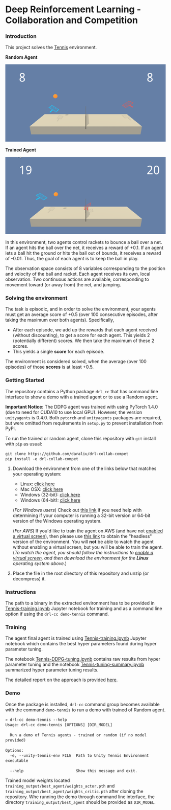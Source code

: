 
# Deep Reinforcement Learning - Collaboration and Competition

### Introduction

This project solves the [Tennis](https://github.com/Unity-Technologies/ml-agents/blob/master/docs/Learning-Environment-Examples.md#tennis) environment.

**Random Agent**

![Random](img/p3-tennis-random.gif)

**Trained Agent**

![Trained](img/p3-tennis-trained.gif)



In this environment, two agents control rackets to bounce a ball over a net. If an agent hits the ball over the net, it receives a reward of +0.1.  If an agent lets a ball hit the ground or hits the ball out of bounds, it receives a reward of -0.01.  Thus, the goal of each agent is to keep the ball in play.

The observation space consists of 8 variables corresponding to the position and velocity of the ball and racket. Each agent receives its own, local observation.  Two continuous actions are available, corresponding to movement toward (or away from) the net, and jumping. 

### Solving the environment

The task is episodic, and in order to solve the environment, your agents must get an average score of +0.5 (over 100 consecutive episodes, after taking the maximum over both agents). Specifically,

- After each episode, we add up the rewards that each agent received (without discounting), to get a score for each agent. This yields 2 (potentially different) scores. We then take the maximum of these 2 scores.
- This yields a single **score** for each episode.

The environment is considered solved, when the average (over 100 episodes) of those **scores** is at least +0.5.

### Getting Started

The repository contains a Python package `drl_cc` that has command line interface to show
a demo with a trained agent or to use a Random agent. 

**Important Notice:**
The DDPG agent was trained with using PyTorch 1.4.0 (due to need for CUDA10 to use local GPU).
However, the version `unityagents` is 0.4.0. Both `pytorch` and `unityagents` packages are required,
but were omitted from requirements in `setup.py` to prevent installation from PyPi.

To run the trained or random agent, clone this repository with `git` install with `pip` as usual:

```shell script
git clone https://github.com/daraliu/drl-collab-compet
pip install -e drl-collab-compet
```

1. Download the environment from one of the links below that matches your operating system:
    - Linux: [click here](https://s3-us-west-1.amazonaws.com/udacity-drlnd/P3/Tennis/Tennis_Linux.zip)
    - Mac OSX: [click here](https://s3-us-west-1.amazonaws.com/udacity-drlnd/P3/Tennis/Tennis.app.zip)
    - Windows (32-bit): [click here](https://s3-us-west-1.amazonaws.com/udacity-drlnd/P3/Tennis/Tennis_Windows_x86.zip)
    - Windows (64-bit): [click here](https://s3-us-west-1.amazonaws.com/udacity-drlnd/P3/Tennis/Tennis_Windows_x86_64.zip)
    
    (_For Windows users_) Check out [this link](https://support.microsoft.com/en-us/help/827218/how-to-determine-whether-a-computer-is-running-a-32-bit-version-or-64) if you need help with determining if your computer is running a 32-bit version or 64-bit version of the Windows operating system.

    (_For AWS_) If you'd like to train the agent on AWS (and have not [enabled a virtual screen](https://github.com/Unity-Technologies/ml-agents/blob/master/docs/Training-on-Amazon-Web-Service.md)), then please use [this link](https://s3-us-west-1.amazonaws.com/udacity-drlnd/P3/Tennis/Tennis_Linux_NoVis.zip) to obtain the "headless" version of the environment.  You will **not** be able to watch the agent without enabling a virtual screen, but you will be able to train the agent.  (_To watch the agent, you should follow the instructions to [enable a virtual screen](https://github.com/Unity-Technologies/ml-agents/blob/master/docs/Training-on-Amazon-Web-Service.md), and then download the environment for the **Linux** operating system above._)

2. Place the file in the root directory of this repository and unzip (or decompress) it. 


### Instructions

 
The path to a binary in the extracted environment has to be provided in [Tennis-training.ipynb](https://github.com/daraliu/drl-collab-compet/blob/master/notebooks/Tennis-training.ipynb) Jupyter notebook for training
and as a command line option if using the `drl-cc demo-tennis` command.

### Training

The agent final agent is trained using [Tennis-training.ipynb](https://github.com/daraliu/drl-collab-compet/blob/master/notebooks/Tennis-training.ipynb) Jupyter notebook which contains the best hyper parameters found during hyper parameter tuning.

The notebook [Tennis-DDPG-tuning.ipynb](https://github.com/daraliu/drl-collab-compet/blob/master/notebooks/Tennis-DDPG-tuning.ipynb) contains raw results from hyper parameter tuning and 
the notebook [Tennis-tuning-summary.ipynb](https://github.com/daraliu/drl-collab-compet/blob/master/notebooks/Tennis-tuning-summary.ipynb) summarized hyper parameter tuning results.

The detailed report on the approach is provided [here](https://github.com/daraliu/drl-collab-compet/blob/master/Report.md).

### Demo

Once the package is installed, `drl-cc` command group becomes available with
the command `demo-tennis` to run a demo with trained of Random agent.

```
» drl-cc demo-tennis --help
Usage: drl-cc demo-tennis [OPTIONS] [DIR_MODEL]

  Run a demo of Tennis agents - trained or random (if no model provided)

Options:
  -e, --unity-tennis-env FILE  Path to Unity Tennis Environment executable

  --help                       Show this message and exit.
```

Trained model weights located `training_output/best_agent/weights_actor.pth` and 
`training_output/best_agent/weights_critic.pth` after cloning the repository. 
Whe running the demo through command line interface, the directory `training_output/best_agent` 
should be provided as `DIR_MODEL`.
